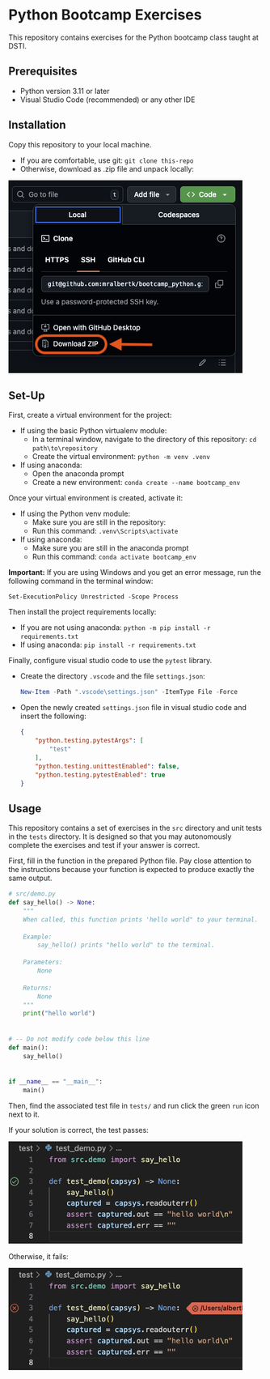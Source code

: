 # Python Bootcamp Exercises

This repository contains exercises for the Python bootcamp class taught at DSTI.

## Prerequisites

- Python version 3.11 or later
- Visual Studio Code (recommended) or any other IDE

## Installation

Copy this repository to your local machine.

- If you are comfortable, use git: `git clone this-repo`
- Otherwise, download as .zip file and unpack locally:

![Use the Download ZIP button](img/download_zip.png)

## Set-Up

First, create a virtual environment for the project:

- If using the basic Python virtualenv module: 
    - In a terminal window, navigate to the directory of this repository: `cd path\to\repository`
    - Create the virtual environment: `python -m venv .venv`
- If using anaconda: 
    - Open the anaconda prompt
    - Create a new environment: `conda create --name bootcamp_env`

Once your virtual environment is created, activate it:

- If using the Python venv module: 
    - Make sure you are still in the repository:
    - Run this command: `.venv\Scripts\activate`
- If using anaconda: 
    - Make sure you are still in the anaconda prompt
    - Run this command: `conda activate bootcamp_env`

**Important:** If you are using Windows and you get an error message, run the following command in the terminal window:

```
Set-ExecutionPolicy Unrestricted -Scope Process
```

Then install the project requirements locally:

- If you are not using anaconda: `python -m pip install -r requirements.txt`
- If using anaconda: `pip install -r requirements.txt`

Finally, configure visual studio code to use the `pytest` library.

- Create the directory `.vscode` and the file `settings.json`:
    
    ```Powershell
    New-Item -Path ".vscode\settings.json" -ItemType File -Force
    ```
- Open the newly created `settings.json` file in visual studio code and insert the following:

    ```json
    {
        "python.testing.pytestArgs": [
            "test"
        ],
        "python.testing.unittestEnabled": false,
        "python.testing.pytestEnabled": true
    }
    ```

## Usage

This repository contains a set of exercises in the `src` directory and unit tests in the `tests` directory. It is designed so that you may autonomously complete the exercises and test if your answer is correct.

First, fill in the function in the prepared Python file. Pay close attention to the instructions because your function is expected to produce exactly the same output.

```python
# src/demo.py
def say_hello() -> None:
    """
    When called, this function prints 'hello world" to your terminal.
    
    Example:
        say_hello() prints "hello world" to the terminal.

    Parameters:
        None

    Returns:
        None
    """
    print("hello world")


# -- Do not modify code below this line
def main():
    say_hello()


if __name__ == "__main__":
    main()

```

Then, find the associated test file in `tests/` and run click the green `run` icon next to it. 

If your solution is correct, the test passes:

![A passed unit test with a green checkmark](img/test_passed.png)

Otherwise, it fails:

![A failed unit test with a red cross](img/test_failed.png)
